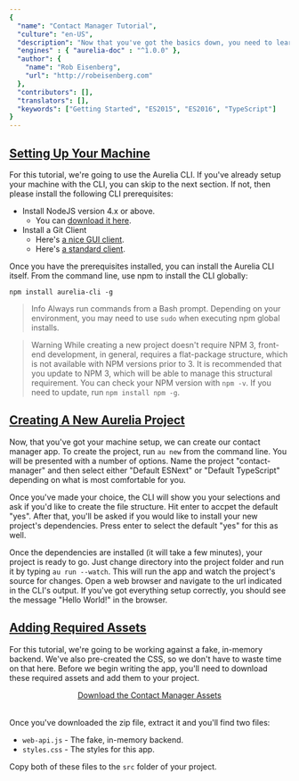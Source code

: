 ```yaml
---
{
  "name": "Contact Manager Tutorial",
  "culture": "en-US",
  "description": "Now that you've got the basics down, you need to learn how to use the CLI, build a more complex app and get a solid knowledge foundation for real-world work. In this tutorial we'll build a small contact manager app and demonstrate a variety of Aurelia's features as well as learn some useful techniques.",
  "engines" : { "aurelia-doc" : "^1.0.0" },
  "author": {
  	"name": "Rob Eisenberg",
  	"url": "http://robeisenberg.com"
  },
  "contributors": [],
  "translators": [],
  "keywords": ["Getting Started", "ES2015", "ES2016", "TypeScript"]
}
---
```

## [Setting Up Your Machine](aurelia-doc://section/1/version/1.0.0)

For this tutorial, we're going to use the Aurelia CLI. If you've already setup your machine with the CLI, you can skip to the next section. If not, then please install the following CLI prerequisites:

* Install NodeJS version 4.x or above.
    * You can [download it here](https://nodejs.org/en/).
* Install a Git Client
    * Here's [a nice GUI client](https://desktop.github.com).
    * Here's [a standard client](https://git-scm.com).

Once you have the prerequisites installed, you can install the Aurelia CLI itself. From the command line, use npm to install the CLI globally:

```
npm install aurelia-cli -g
```

> Info
> Always run commands from a Bash prompt. Depending on your environment, you may need to use `sudo` when executing npm global installs.

> Warning
> While creating a new project doesn't require NPM 3, front-end development, in general, requires a flat-package structure, which is not available with NPM versions prior to 3. It is recommended that you update to NPM 3, which will be able to manage this structural requirement. You can check your NPM version with `npm -v`. If you need to update, run `npm install npm -g`.

## [Creating A New Aurelia Project](aurelia-doc://section/2/version/1.0.0)

Now, that you've got your machine setup, we can create our contact manager app. To create the project, run `au new` from the command line. You will be presented with a number of options. Name the project "contact-manager" and then select either "Default ESNext" or "Default TypeScript" depending on what is most comfortable for you.

Once you've made your choice, the CLI will show you your selections and ask if you'd like to create the file structure. Hit enter to accpet the default "yes". After that, you'll be asked if you would like to install your new project's dependencies. Press enter to select the default "yes" for this as well.

Once the dependencies are installed (it will take a few minutes), your project is ready to go. Just change directory into the project folder and run it by typing `au run --watch`. This will run the app and watch the project's source for changes. Open a web browser and navigate to the url indicated in the CLI's output. If you've got everything setup correctly, you should see the message "Hello World!" in the browser.

## [Adding Required Assets](aurelia-doc://section/3/version/1.0.0)

For this tutorial, we're going to be working against a fake, in-memory backend. We've also pre-created the CSS, so we don't have to waste time on that here. Before we begin writing the app, you'll need to download these required assets and add them to your project.

<div style="text-align: center; margin-bottom: 32px">
  <a class="au-button" href="http://aurelia.io/downloads/contat-manager-assets.zip" target="_blank">Download the Contact Manager Assets</a>
</div>

Once you've downloaded the zip file, extract it and you'll find two files:

* `web-api.js` - The fake, in-memory backend.
* `styles.css` - The styles for this app.

Copy both of these files to the `src` folder of your project.
